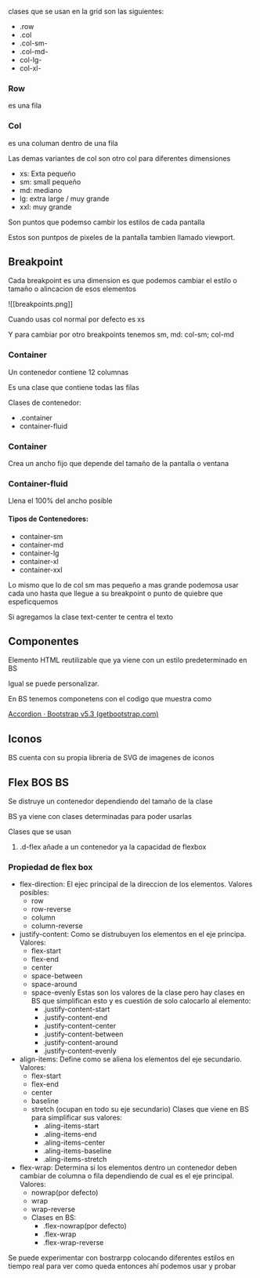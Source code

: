 clases que se usan en la grid son las siguientes:

- .row
- .col
- .col-sm-
- .col-md-
- col-lg-
- col-xl-


### Row 

es una fila

### Col

es una columan dentro de una fila

Las demas variantes de col son otro col para diferentes dimensiones

- xs: Exta pequeño
- sm: small pequeño
- md: mediano
- lg: extra large / muy grande
- xxl: muy grande

Son puntos que podemso cambir los estilos de cada pantalla

Estos son puntpos de pixeles de la pantalla tambien llamado viewport.

## Breakpoint

Cada breakpoint es una dimension es que podemos cambiar el estilo o tamaño o alincacion de esos elementos

![[breakpoints.png]]

Cuando usas col normal por defecto es xs

Y para cambiar por otro breakpoints tenemos sm, md:
col-sm; col-md

### Container

Un contenedor contiene 12 columnas

Es una clase que contiene todas las filas

Clases de contenedor:

- .container
- container-fluid

### Container

Crea un ancho fijo que depende del tamaño de la pantalla o ventana

### Container-fluid

Llena el 100% del ancho posible 

#### Tipos de Contenedores:

- container-sm
- container-md
- container-lg
- container-xl
- container-xxl

Lo mismo que lo de col sm mas pequeño a mas grande podemosa usar cada uno hasta que llegue a su breakpoint o punto de quiebre que espeficquemos

Si agregamos la clase text-center te centra el texto

## Componentes

Elemento HTML reutilizable que ya viene con un estilo predeterminado en BS

Igual se puede personalizar.

En BS tenemos componetens con el codigo que muestra como 

[Accordion · Bootstrap v5.3 (getbootstrap.com)](https://getbootstrap.com/docs/5.3/components/accordion/)


## Iconos

BS cuenta con su propia libreria de SVG de imagenes de iconos

## Flex BOS BS
Se distruye un contenedor dependiendo del tamaño de la clase

BS ya viene con clases determinadas para poder usarlas

Clases que se usan

1. .d-flex añade a un contenedor ya la capacidad de flexbox 

### Propiedad de flex box

- flex-direction: El ejec principal de la direccion de los elementos. Valores posibles:
	- row
	- row-reverse
	- column
	- column-reverse
- justify-content: Como se distrubuyen los elementos en el eje principa. Valores:
	- flex-start
	- flex-end
	- center
	- space-between
	- space-around
	- space-evenly
	Estas son los valores de la clase pero hay clases en BS que simplifican esto y es cuestión de solo calocarlo al elemento:
		- .justify-content-start
		- .justify-content-end
		- .justify-content-center
		- .justify-content-between
		- .justify-content-around
		- .justify-content-evenly
- align-items: Define como se aliena los elementos del eje secundario. Valores:
	- flex-start
	- flex-end
	- center
	- baseline
	- stretch (ocupan en todo su eje secundario) 
	Clases que viene en BS para simplificar sus valores:
		- .aling-items-start
		- .aling-items-end
		- .aling-items-center
		- .aling-items-baseline
		- .aling-items-stretch
- flex-wrap: Determina si los elementos dentro un contenedor deben cambiar de columna o fila dependiendo de cual es el eje principal. Valores:
	- nowrap(por defecto)
	- wrap
	- wrap-reverse
	- Clases en BS:
		- .flex-nowrap(por defecto)
		- .flex-wrap
		- .flex-wrap-reverse

Se puede experimentar con bostrarpp colocando diferentes estilos en tiempo real para ver como queda entonces ahí podemos usar y probar